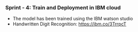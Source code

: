 ### Sprint - 4: Train and Deployment in IBM cloud
- The model has been trained using the IBM watson studio
- Handwritten Digit Recognition: https://ibm.co/3TrrpcT

